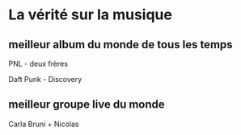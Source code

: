 # La vérité sur la musique
## meilleur album du monde de tous les temps
PNL - deux frères

Daft Punk - Discovery
## meilleur groupe live du monde
Carla Bruni + Nicolas
